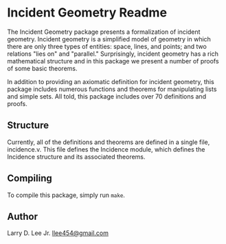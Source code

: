 Incident Geometry Readme
========================

The Incident Geometry package presents a formalization of incident
geometry. Incident geometry is a simplified model of geometry in
which there are only three types of entities: space, lines, and
points; and two relations "lies on" and "parallel." Surprisingly,
incident geometry has a rich mathematical structure and in this
package we present a number of proofs of some basic theorems.

In addition to providing an axiomatic definition for incident
geometry, this package includes numerous functions and theorems for
manipulating lists and simple sets. All told, this package includes
over 70 definitions and proofs.

Structure
---------

Currently, all of the definitions and theorems are defined in a
single file, incidence.v. This file defines the Incidence module,
which defines the Incidence structure and its associated theorems.

Compiling
---------

To compile this package, simply run `make`.

Author
------

Larry D. Lee Jr. <llee454@gmail.com>
